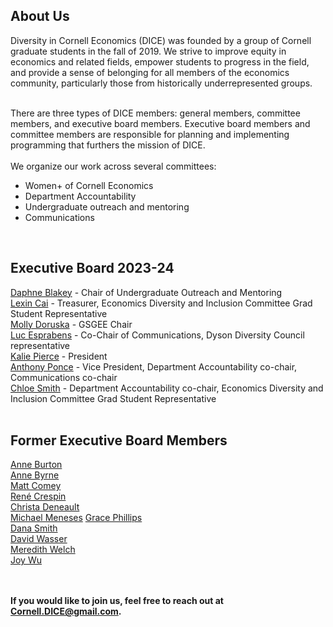<html lang="en">
  <head>
    <meta charset="utf-8">
    <meta name="description" content="About Us">
  
  </head>

        

<div class="page-header">
  <h2>About Us </h2>
</div>
Diversity in Cornell Economics (DICE) was founded by a group of Cornell graduate students in the fall of 2019. We strive to improve equity in economics and related fields, empower students to progress in the field, and provide a sense of belonging for all members of the economics community, particularly those from historically underrepresented groups.
<br>
<br>

There are three types of DICE members: general members, committee members, and executive board members. Executive board members and committee members are responsible for planning and implementing programming that furthers the mission of DICE.
<br/>
<br/>
We organize our work across several committees:
<ul>
<li> Women+ of Cornell Economics </li>
<li> Department Accountability </li>
<li> Undergraduate outreach and mentoring </li>
<li> Communications </li>
</ul>
<br/>
   
<div class="page-header">
  <h2>Executive Board 2023-24</h2>
</div>
<a href="https://publicpolicy.cornell.edu/people/daphne-blakey/">Daphne Blakey</a>  - Chair of Undergraduate Outreach and Mentoring
<br/>
<a href="https://economics.cornell.edu/lexin-cai">Lexin Cai</a> - Treasurer, Economics Diversity and Inclusion Committee Grad Student Representative
<br/>
<a href="http://barrett.dyson.cornell.edu/research/group/molly-doruska.html">Molly Doruska</a> - GSGEE Chair 
<br/>
<a href="https://dyson.cornell.edu/programs/graduate/graduate-student-directory/">Luc Esprabens</a> - Co-Chair of Communications, Dyson Diversity Council representative
<br/>
<a href="https://economics.cornell.edu/kalie-pierce-0">Kalie Pierce</a> - President 
<br/>
<a href="https://dyson.cornell.edu/programs/graduate/graduate-student-directory/">Anthony Ponce</a> - Vice President, Department Accountability co-chair, Communications co-chair 
<br/>
<a href="https://publicpolicy.cornell.edu/people/chloe-smith/">Chloe Smith</a> - Department Accountability co-chair, Economics Diversity and Inclusion Committee Grad Student Representative

<br/>


<br/>




 
<div class="page-header"> 
<h2>Former Executive Board Members</h2>
</div>

<a href="https://annemburton.com/">Anne Burton</a>
<br/>
<a href="https://www.econanne.com/">Anne Byrne</a>
<br/>
<a href="https://www.matthewcomey.com/">Matt Comey</a>
<br/>
<a href="https://www.renecrespin.com/">Ren&eacute; Crespin</a>
<br/>
<a href="https://www.christa-deneault.com/">Christa Deneault</a>
<br/>
<a href="https://dyson.cornell.edu/programs/graduate/graduate-student-directory/">Michael Meneses</a>
<a href="https://gracenphillips.com/">Grace Phillips</a>
<br/>
<a href="https://danajsmith.com/">Dana Smith</a>
<br/>
<a href="https://www.davidnwasser.com">David Wasser</a>
<br/>
<a href="https://www.human.cornell.edu/people/msw274">Meredith Welch</a>
<br/>
<a href="https://joyzwu.github.io/">Joy Wu</a>
<br/>
<br/>
<br/>





    
<strong>If you would like to join us, feel free to reach out at Cornell.DICE@gmail.com.</strong>

<br/>
<br/>
<br/>
     
  <span id="lastModified"></span>
